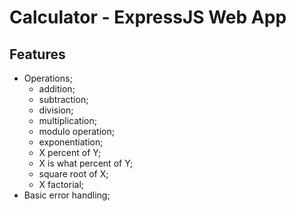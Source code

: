 Calculator - ExpressJS Web App
========================

Features
------------

* Operations;
	* addition;
	* subtraction;
	* division;
	* multiplication;
	* modulo operation;
	* exponentiation;
	* X percent of Y;
	* X is what percent of Y;
	* square root of X;
	* X factorial;
* Basic error handling;